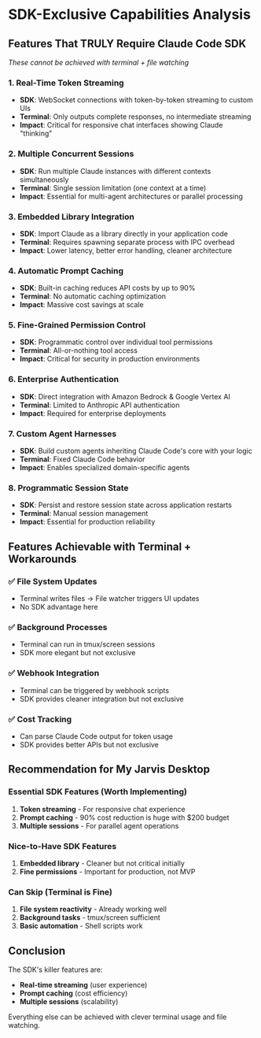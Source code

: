 # SDK-Exclusive Capabilities Analysis

## Features That TRULY Require Claude Code SDK
*These cannot be achieved with terminal + file watching*

### 1. Real-Time Token Streaming
- **SDK**: WebSocket connections with token-by-token streaming to custom UIs
- **Terminal**: Only outputs complete responses, no intermediate streaming
- **Impact**: Critical for responsive chat interfaces showing Claude "thinking"

### 2. Multiple Concurrent Sessions
- **SDK**: Run multiple Claude instances with different contexts simultaneously
- **Terminal**: Single session limitation (one context at a time)
- **Impact**: Essential for multi-agent architectures or parallel processing

### 3. Embedded Library Integration
- **SDK**: Import Claude as a library directly in your application code
- **Terminal**: Requires spawning separate process with IPC overhead
- **Impact**: Lower latency, better error handling, cleaner architecture

### 4. Automatic Prompt Caching
- **SDK**: Built-in caching reduces API costs by up to 90%
- **Terminal**: No automatic caching optimization
- **Impact**: Massive cost savings at scale

### 5. Fine-Grained Permission Control
- **SDK**: Programmatic control over individual tool permissions
- **Terminal**: All-or-nothing tool access
- **Impact**: Critical for security in production environments

### 6. Enterprise Authentication
- **SDK**: Direct integration with Amazon Bedrock & Google Vertex AI
- **Terminal**: Limited to Anthropic API authentication
- **Impact**: Required for enterprise deployments

### 7. Custom Agent Harnesses
- **SDK**: Build custom agents inheriting Claude Code's core with your logic
- **Terminal**: Fixed Claude Code behavior
- **Impact**: Enables specialized domain-specific agents

### 8. Programmatic Session State
- **SDK**: Persist and restore session state across application restarts
- **Terminal**: Manual session management
- **Impact**: Essential for production reliability

## Features Achievable with Terminal + Workarounds

### ✅ File System Updates
- Terminal writes files → File watcher triggers UI updates
- No SDK advantage here

### ✅ Background Processes
- Terminal can run in tmux/screen sessions
- SDK more elegant but not exclusive

### ✅ Webhook Integration
- Terminal can be triggered by webhook scripts
- SDK provides cleaner integration but not exclusive

### ✅ Cost Tracking
- Can parse Claude Code output for token usage
- SDK provides better APIs but not exclusive

## Recommendation for My Jarvis Desktop

### Essential SDK Features (Worth Implementing)
1. **Token streaming** - For responsive chat experience
2. **Prompt caching** - 90% cost reduction is huge with $200 budget
3. **Multiple sessions** - For parallel agent operations

### Nice-to-Have SDK Features
1. **Embedded library** - Cleaner but not critical initially
2. **Fine permissions** - Important for production, not MVP

### Can Skip (Terminal is Fine)
1. **File system reactivity** - Already working well
2. **Background tasks** - tmux/screen sufficient
3. **Basic automation** - Shell scripts work

## Conclusion

The SDK's killer features are:
- **Real-time streaming** (user experience)
- **Prompt caching** (cost efficiency)
- **Multiple sessions** (scalability)

Everything else can be achieved with clever terminal usage and file watching.